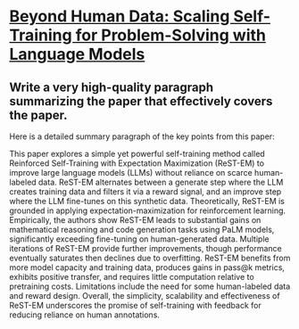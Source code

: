 # [Beyond Human Data: Scaling Self-Training for Problem-Solving with   Language Models](https://arxiv.org/abs/2312.06585)

## Write a very high-quality paragraph summarizing the paper that effectively covers the paper.

 Here is a detailed summary paragraph of the key points from this paper:

This paper explores a simple yet powerful self-training method called Reinforced Self-Training with Expectation Maximization (ReST-EM) to improve large language models (LLMs) without reliance on scarce human-labeled data. ReST-EM alternates between a generate step where the LLM creates training data and filters it via a reward signal, and an improve step where the LLM fine-tunes on this synthetic data. Theoretically, ReST-EM is grounded in applying expectation-maximization for reinforcement learning. Empirically, the authors show ReST-EM leads to substantial gains on mathematical reasoning and code generation tasks using PaLM models, significantly exceeding fine-tuning on human-generated data. Multiple iterations of ReST-EM provide further improvements, though performance eventually saturates then declines due to overfitting. ReST-EM benefits from more model capacity and training data, produces gains in pass@k metrics, exhibits positive transfer, and requires little computation relative to pretraining costs. Limitations include the need for some human-labeled data and reward design. Overall, the simplicity, scalability and effectiveness of ReST-EM underscores the promise of self-training with feedback for reducing reliance on human annotations.
